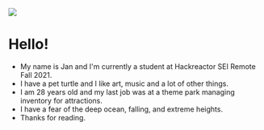 ![](https://pa1.narvii.com/5842/f3467ed8d89962433813dc0882e82fc54300f7e3_00.gif)

# Hello!

- My name is Jan and I'm currently a student at Hackreactor SEI Remote Fall 2021.
- I have a pet turtle and I like art, music and a lot of other things.
- I am 28 years old and my last job was at a theme park managing inventory for attractions.
- I have a fear of the deep ocean, falling, and extreme heights.
- Thanks for reading.

<!--
**Darumin/Darumin** is a ✨ _special_ ✨ repository because its `README.md` (this file) appears on your GitHub profile.

Here are some ideas to get you started:

- 🔭 I’m currently working on ...
- 🌱 I’m currently learning ...
- 👯 I’m looking to collaborate on ...
- 🤔 I’m looking for help with ...
- 💬 Ask me about ...
- 📫 How to reach me: ...
- 😄 Pronouns: ...
- ⚡ Fun fact: ...
-->
